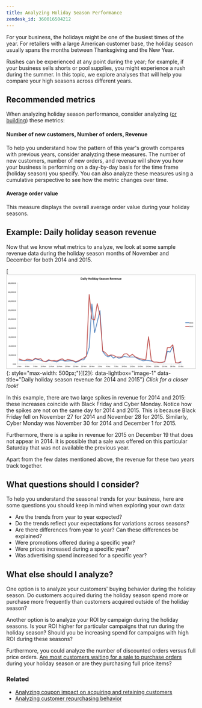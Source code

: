 ```yaml
---
title: Analyzing Holiday Season Performance
zendesk_id: 360016504212
---
```


For your business, the holidays might be one of the busiest times of the year. For retailers with a large American customer base, the holiday season usually spans the months between Thanksgiving and the New Year.

Rushes can be experienced at any point during the year; for example, if your business sells shorts or pool supplies, you might experience a rush during the summer. In this topic, we explore analyses that will help you compare your high seasons across different years.

## Recommended metrics

When analyzing holiday season performance, consider analyzing ([or building](../../data-user/reports/ess-manage-data-metrics.md)) these metrics:

#### Number of new customers, Number of orders, Revenue

To help you understand how the pattern of this year's growth compares with previous years, consider analyzing these measures. The number of new customers, number of new orders, and revenue will show you how your business is performing on a day-by-day basis for the time frame (holiday season) you specify. You can also analyze these measures using a cumulative perspective to see how the metric changes over time.

#### Average order value

This measure displays the overall average order value during your holiday seasons.

## Example: Daily holiday season revenue

Now that we know what metrics to analyze, we look at some sample revenue data during the holiday season months of November and December for both 2014 and 2015.

[ ![Daily holiday season revenue for 2014 and 2015](../../assets/Analyzing_holiday_season.png){: style="max-width: 500px;"}][2]{: data-lightbox="image-1" data-title="Daily holiday season revenue for 2014 and 2015"}
*Click for a closer look!*

In this example, there are two large spikes in revenue for 2014 and 2015: these increases coincide with Black Friday and Cyber Monday. Notice how the spikes are not on the same day for 2014 and 2015. This is because Black Friday fell on November 27 for 2014 and November 28 for 2015. Similarly, Cyber Monday was November 30 for 2014 and December 1 for 2015.

Furthermore, there is a spike in revenue for 2015 on December 19 that does not appear in 2014. it is possible that a sale was offered on this particular Saturday that was not available the previous year.

Apart from the few dates mentioned above, the revenue for these two years track together.

## What questions should I consider?

To help you understand the seasonal trends for your business, here are some questions you should keep in mind when exploring your own data:

* Are the trends from year to year expected?
* Do the trends reflect your expectations for variations across seasons?
* Are there differences from year to year? Can these differences be explained?
* Were promotions offered during a specific year?
* Were prices increased during a specific year?
* Was advertising spend increased for a specific year?

## What else should I analyze?

One option is to analyze your customers' buying behavior during the holiday season. Do customers acquired during the holiday season spend more or purchase more frequently than customers acquired outside of the holiday season?

Another option is to analyze your ROI by campaign during the holiday seasons. Is your ROI higher for particular campaigns that run during the holiday season? Should you be increasing spend for campaigns with high ROI during these seasons?

Furthermore, you could analyze the number of discounted orders versus full price orders. [Are most customers waiting for a sale to purchase orders](../analysis/coupon-usage.md) during your holiday season or are they purchasing full price items?

### Related

* [Analyzing coupon impact on acquiring and retaining customers](../analysis/coupon-impact.md)
* [Analyzing customer repurchasing behavior](../analysis/repurchase-behavior.md)
